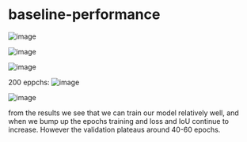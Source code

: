 # baseline-performance
 
![image](https://user-images.githubusercontent.com/102538462/206788159-cc13c5a4-2e51-4233-ac07-c7ff60d8d1f5.png)

![image](https://user-images.githubusercontent.com/102538462/206788268-21de1baa-8345-4d88-b811-a6e5103183e4.png)


![image](https://user-images.githubusercontent.com/102538462/206788343-e18abf09-fc7e-47ab-8dc6-96ea10e8244e.png)

200 eppchs:
![image](https://user-images.githubusercontent.com/102538462/206932724-2382e03e-bcab-4c84-94cb-9f2168c74b3b.png)

![image](https://user-images.githubusercontent.com/102538462/206932735-c00a2352-07da-4df9-b78a-6a3d0d22e534.png)

from the results we see that we can train our model relatively well, and when we bump up the epochs training and loss and IoU continue to increase. However the validation plateaus around 40-60 epochs.
